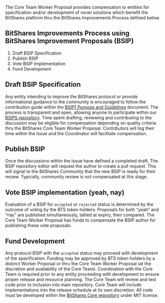 The Core Team Worker Proposal provides compensation to entities for specification and/or development of novel solutions which benefit the BitShares platform thru the BitShares Improvements Process defined below. 

## BitShares Improvements Process using BitShares Improvement Proposals (BSIP)

1.  Draft BSIP Specification
2.  Publish BSIP
3.  Vote BSIP Implementation
4.  Fund Development

## Draft BSIP Specification

Any entity intending to improve the BitShares protocol or provide informational guidance to the community is encouraged to follow the contribution guide within the [BSIP1 Purpose and Guidelines]( https://github.com/bitshares/bsips/blob/master/bsip-0001.md) document. The process is transparent and open, allowing anyone to participate within our [BSIPS repository](https://github.com/bitshares/bsips/). Time spent drafting, reviewing and contributing to the discussion may be eligible for compensation depending on quality criteria thru the BitShares Core Team Worker Proposal. Contributors will log their time within the Issue and the Coordinator will facilitate compensation.

## Publish BSIP

Once the discussions within the Issue have defined a completed draft, The BSIP repository editor will request the author to create a pull request. This will signal to the BitShares Community that the new BSIP is ready for their review. Typically, community review is not compensated at this stage. 

## Vote BSIP implementation (yeah, nay)

Evaluation of a BSIP for `accepted` or `rejected` status is determined by the outcome of voting by the BTS token holders. Proposals for both “yeah” and “nay” are published simultaneously, tallied at expiry, then compared. The Core Team Worker Proposal has funds to compensate the BSIP author for publishing these vote proposals. 

## Fund Development 

Any protocol BSIP with the `accepted` status may proceed with development of the specification. Funding may be approved by BTS token holders by a distinct Worker Proposal or thru the Core Team Worker Proposal (at the discretion and availability of the Core Team). Coordination with the Core Team is required prior to any entity proceeding with development to ensure proper release and resource planning. The Core Team will review and test code prior to inclusion into main repository. Core Team will include implementations into the release schedule at its own discretion. All code must be developed within the [BitShares Core repository](https://github.com/bitshares/bitshares-core) under MIT license.
